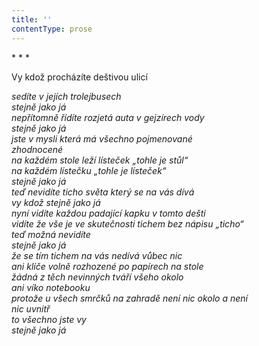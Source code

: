 ```yaml
---
title: ''
contentType: prose
---
```


<section>

\* \* \*

Vy kdož procházíte deštivou ulicí

_sedíte v jejích trolejbusech  
stejně jako já  
nepřítomně řídíte rozjetá auta v gejzírech vody  
stejně jako já  
jste v mysli která má všechno pojmenované  
zhodnocené  
na každém stole leží lísteček „tohle je stůl“  
na každém lístečku „tohle je lísteček“  
stejně jako já  
teď nevidíte ticho světa který se na vás dívá  
vy kdož stejně jako já  
nyní vidíte každou padající kapku v tomto dešti  
vidíte že vše je ve skutečnosti tichem bez nápisu „ticho“  
teď možná nevidíte  
stejně jako já  
že se tím tichem na vás nedívá vůbec nic  
ani klíče volně rozhozené po papírech na stole  
žádná z těch nevinných tváří všeho okolo  
ani víko notebooku  
protože u všech smrčků na zahradě není nic okolo a není  
nic uvnitř  
to všechno jste vy  
stejně jako já_

</section>
